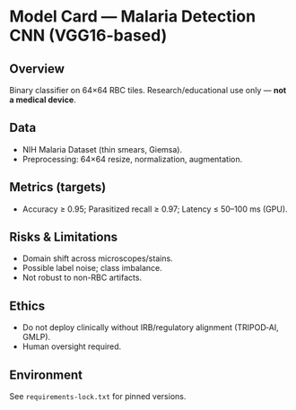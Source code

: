 # Model Card — Malaria Detection CNN (VGG16-based)

## Overview
Binary classifier on 64×64 RBC tiles. Research/educational use only — **not a medical device**.

## Data
- NIH Malaria Dataset (thin smears, Giemsa). 
- Preprocessing: 64×64 resize, normalization, augmentation.

## Metrics (targets)
- Accuracy ≥ 0.95; Parasitized recall ≥ 0.97; Latency ≤ 50–100 ms (GPU).

## Risks & Limitations
- Domain shift across microscopes/stains.
- Possible label noise; class imbalance.
- Not robust to non-RBC artifacts.

## Ethics
- Do not deploy clinically without IRB/regulatory alignment (TRIPOD‑AI, GMLP).
- Human oversight required.

## Environment
See `requirements-lock.txt` for pinned versions.
